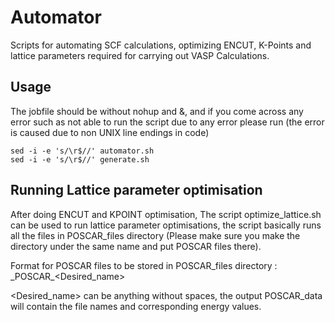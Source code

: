 # Automator
Scripts for automating SCF calculations, optimizing ENCUT, K-Points and lattice parameters required for carrying out VASP Calculations.

## Usage
The jobfile should be without nohup and &, and if you come across any error such as not able to run the script due to any error please run (the error is caused due to non UNIX line endings in code)
```
sed -i -e 's/\r$//' automator.sh
sed -i -e 's/\r$//' generate.sh
```
## Running Lattice parameter optimisation
After doing ENCUT and KPOINT optimisation, The script optimize_lattice.sh can be used to run lattice parameter optimisations, the script basically runs all the files in POSCAR_files directory (Please make sure you make the directory under the same name and put POSCAR files there).

Format for POSCAR files to be stored in POSCAR_files directory : \_POSCAR_<Desired_name>

<Desired_name> can be anything without spaces, the output POSCAR_data will contain the file names and corresponding energy values.
